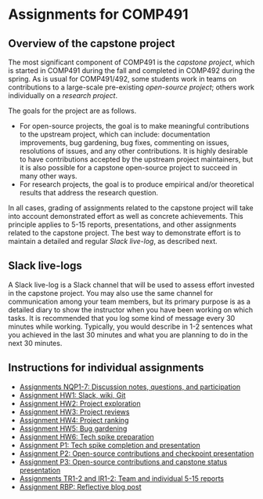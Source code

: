 # Assignments for COMP491


## Overview of the capstone project

The most significant component of COMP491 is the *capstone
project*, which is started in COMP491 during the fall and completed in
COMP492 during the spring. As is usual for COMP491/492, some students
work in teams on contributions to a large-scale pre-existing
*open-source project*; others work individually on a *research
project*.

The goals for the project are as follows.
* For open-source projects, the goal is to make meaningful
  contributions to the upstream project, which can include:
  documentation improvements, bug gardening, bug fixes, commenting on
  issues, resolutions of issues, and any other contributions. It is
  highly desirable to have contributions accepted by the upstream
  project maintainers, but it is also possible for a capstone
  open-source project to succeed in many other ways.
* For research projects, the goal is to produce empirical and/or
  theoretical results that address the research question.

In all cases, grading of assignments related to the capstone project
will take into account demonstrated effort as well as concrete
achievements. This principle applies to 5-15 reports, presentations,
and other assignments related to the capstone project. The best way to
demonstrate effort is to maintain a detailed and regular *Slack
live-log*, as described next.

## Slack live-logs

A Slack live-log is a Slack channel that will be used to assess effort
invested in the capstone project. You may also use the same
channel for communication among your team members, but its primary
purpose is as a detailed diary to show the instructor when you have
been working on which tasks. It is recommended that you log some kind
of message every 30 minutes while working. Typically, you would
describe in 1-2 sentences what you achieved in the last 30 minutes and
what you are planning to do in the next 30 minutes.

## Instructions for individual assignments

* [Assignments NQP1-7: Discussion notes, questions, and participation](NQP.docx)
* [Assignment HW1: Slack, wiki, Git](HW1-slack-wiki-git.docx)
* [Assignment HW2: Project exploration](HW2-project-exploration.docx)
* [Assignment HW3: Project reviews](HW3-project-reviews.docx)
* [Assignment HW4: Project ranking](HW4-project-ranking.docx)
* [Assignment HW5: Bug gardening](HW5-bug-gardening.md)
* [Assignment HW6: Tech spike preparation](HW6-tech-spikes-prep.md)
* [Assignment P1: Tech spike completion and presentation](P1-tech-spike-presentation.docx)
* [Assignment P2: Open-source contributions and checkpoint presentation](P2-checkpoint-presentation.docx)
* [Assignment P3: Open-source contributions and capstone status presentation](P3-status-presentation.docx)
* [Assignments TR1-2 and IR1-2: Team and individual 5-15 reports](TR-IR.docx)
* [Assignment RBP: Reflective blog post](RBP.docx)


